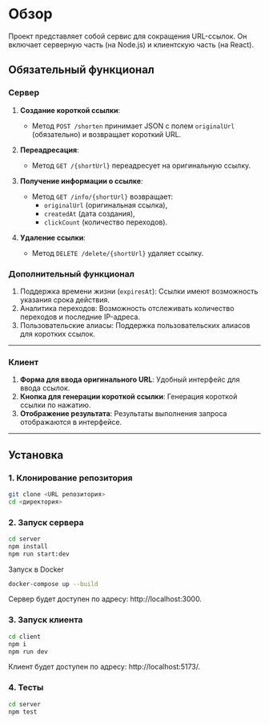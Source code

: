 # Обзор

Проект представляет собой сервис для сокращения URL-ссылок. Он включает серверную часть (на Node.js) и клиентскую часть (на React).

## Обязательный функционал

### Сервер

1. **Создание короткой ссылки**:

   - Метод `POST /shorten` принимает JSON с полем `originalUrl` (обязательно) и возвращает короткий URL.

2. **Переадресация**:

   - Метод `GET /{shortUrl}` переадресует на оригинальную ссылку.

3. **Получение информации о ссылке**:

   - Метод `GET /info/{shortUrl}` возвращает:
     - `originalUrl` (оригинальная ссылка),
     - `createdAt` (дата создания),
     - `clickCount` (количество переходов).

4. **Удаление ссылки**:
   - Метод `DELETE /delete/{shortUrl}` удаляет ссылку.

### Дополнительный функционал

1. Поддержка времени жизни (`expiresAt`): Ссылки имеют возможность указания срока действия.
2. Аналитика переходов: Возможность отслеживать количество переходов и последние IP-адреса.
3. Пользовательские алиасы: Поддержка пользовательских алиасов для коротких ссылок.

---

### Клиент

1. **Форма для ввода оригинального URL**: Удобный интерфейс для ввода ссылок.
2. **Кнопка для генерации короткой ссылки**: Генерация короткой ссылки по нажатию.
3. **Отображение результата**: Результаты выполнения запроса отображаются в интерфейсе.

---

## Установка

### 1. Клонирование репозитория

```bash
git clone <URL репозитория>
cd <директория>
```

### 2. Запуск сервера

```bash
cd server
npm install
npm run start:dev
```

Запуск в Docker

```bash
docker-compose up --build
```

Сервер будет доступен по адресу: http://localhost:3000.

### 3. Запуск клиента

```bash
cd client
npm i
npm run dev
```

Клиент будет доступен по адресу: http://localhost:5173/.

### 4. Тесты

```bash
cd server
npm test
```
